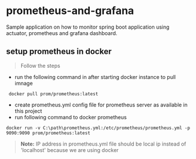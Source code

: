 # prometheus-and-grafana
Sample application on how to monitor spring boot application using actuator, prometheus and grafana dashboard.

## setup prometheus in docker
>Follow the steps
- run the following command in after starting docker instance to pull imnage
``` 
 docker pull prom/prometheus:latest
 ``` 
- create prometheus.yml config file for prometheus server as available in this project
- run following command to docker prometheus
```
docker run -v C:\path\prometheus.yml:/etc/prometheus/prometheus.yml -p  9090:9090 prom/prometheus:latest
```

>**Note:** IP address in prometheus.yml file should be local ip instead of 'localhost' because we are using docker
